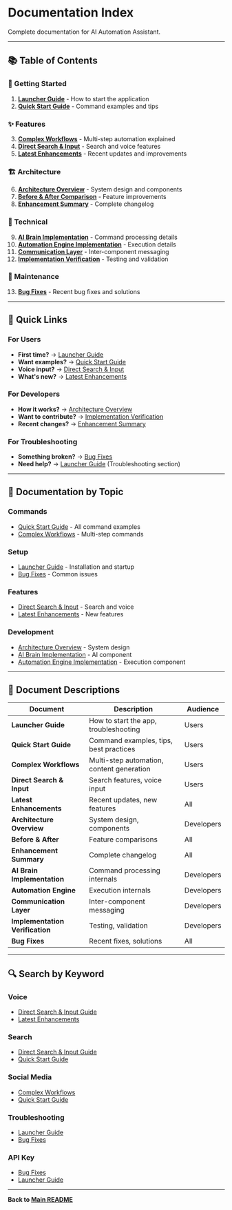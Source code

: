 # Documentation Index

Complete documentation for AI Automation Assistant.

---

## 📚 Table of Contents

### 🚀 Getting Started
1. **[Launcher Guide](LAUNCHER_GUIDE.md)** - How to start the application
2. **[Quick Start Guide](QUICK_START_COMPLEX_COMMANDS.md)** - Command examples and tips

### ✨ Features
3. **[Complex Workflows](COMPLEX_WORKFLOW_ENHANCEMENT.md)** - Multi-step automation explained
4. **[Direct Search & Input](DIRECT_SEARCH_AND_INPUT_GUIDE.md)** - Search and voice features
5. **[Latest Enhancements](LATEST_ENHANCEMENTS.md)** - Recent updates and improvements

### 🏗️ Architecture
6. **[Architecture Overview](ARCHITECTURE_ENHANCEMENT.md)** - System design and components
7. **[Before & After Comparison](BEFORE_AFTER_COMPARISON.md)** - Feature improvements
8. **[Enhancement Summary](ENHANCEMENT_SUMMARY.md)** - Complete changelog

### 🔧 Technical
9. **[AI Brain Implementation](AI_BRAIN_IMPLEMENTATION.md)** - Command processing details
10. **[Automation Engine Implementation](AUTOMATION_ENGINE_MAIN_IMPLEMENTATION.md)** - Execution details
11. **[Communication Layer](COMMUNICATION_IMPLEMENTATION.md)** - Inter-component messaging
12. **[Implementation Verification](IMPLEMENTATION_VERIFICATION.md)** - Testing and validation

### 🐛 Maintenance
13. **[Bug Fixes](BUGS_FIXED.md)** - Recent bug fixes and solutions

---

## 📖 Quick Links

### For Users
- **First time?** → [Launcher Guide](LAUNCHER_GUIDE.md)
- **Want examples?** → [Quick Start Guide](QUICK_START_COMPLEX_COMMANDS.md)
- **Voice input?** → [Direct Search & Input](DIRECT_SEARCH_AND_INPUT_GUIDE.md)
- **What's new?** → [Latest Enhancements](LATEST_ENHANCEMENTS.md)

### For Developers
- **How it works?** → [Architecture Overview](ARCHITECTURE_ENHANCEMENT.md)
- **Want to contribute?** → [Implementation Verification](IMPLEMENTATION_VERIFICATION.md)
- **Recent changes?** → [Enhancement Summary](ENHANCEMENT_SUMMARY.md)

### For Troubleshooting
- **Something broken?** → [Bug Fixes](BUGS_FIXED.md)
- **Need help?** → [Launcher Guide](LAUNCHER_GUIDE.md) (Troubleshooting section)

---

## 🎯 Documentation by Topic

### Commands
- [Quick Start Guide](QUICK_START_COMPLEX_COMMANDS.md) - All command examples
- [Complex Workflows](COMPLEX_WORKFLOW_ENHANCEMENT.md) - Multi-step commands

### Setup
- [Launcher Guide](LAUNCHER_GUIDE.md) - Installation and startup
- [Bug Fixes](BUGS_FIXED.md) - Common issues

### Features
- [Direct Search & Input](DIRECT_SEARCH_AND_INPUT_GUIDE.md) - Search and voice
- [Latest Enhancements](LATEST_ENHANCEMENTS.md) - New features

### Development
- [Architecture Overview](ARCHITECTURE_ENHANCEMENT.md) - System design
- [AI Brain Implementation](AI_BRAIN_IMPLEMENTATION.md) - AI component
- [Automation Engine Implementation](AUTOMATION_ENGINE_MAIN_IMPLEMENTATION.md) - Execution component

---

## 📝 Document Descriptions

| Document | Description | Audience |
|----------|-------------|----------|
| **Launcher Guide** | How to start the app, troubleshooting | Users |
| **Quick Start Guide** | Command examples, tips, best practices | Users |
| **Complex Workflows** | Multi-step automation, content generation | Users |
| **Direct Search & Input** | Search features, voice input | Users |
| **Latest Enhancements** | Recent updates, new features | All |
| **Architecture Overview** | System design, components | Developers |
| **Before & After** | Feature comparisons | All |
| **Enhancement Summary** | Complete changelog | All |
| **AI Brain Implementation** | Command processing internals | Developers |
| **Automation Engine** | Execution internals | Developers |
| **Communication Layer** | Inter-component messaging | Developers |
| **Implementation Verification** | Testing, validation | Developers |
| **Bug Fixes** | Recent fixes, solutions | All |

---

## 🔍 Search by Keyword

### Voice
- [Direct Search & Input Guide](DIRECT_SEARCH_AND_INPUT_GUIDE.md)
- [Latest Enhancements](LATEST_ENHANCEMENTS.md)

### Search
- [Direct Search & Input Guide](DIRECT_SEARCH_AND_INPUT_GUIDE.md)
- [Quick Start Guide](QUICK_START_COMPLEX_COMMANDS.md)

### Social Media
- [Complex Workflows](COMPLEX_WORKFLOW_ENHANCEMENT.md)
- [Quick Start Guide](QUICK_START_COMPLEX_COMMANDS.md)

### Troubleshooting
- [Launcher Guide](LAUNCHER_GUIDE.md)
- [Bug Fixes](BUGS_FIXED.md)

### API Key
- [Bug Fixes](BUGS_FIXED.md)
- [Launcher Guide](LAUNCHER_GUIDE.md)

---

**Back to [Main README](../README.md)**
